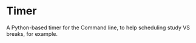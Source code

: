 # Timer
A Python-based timer for the Command line, to help scheduling study VS breaks, for example.
